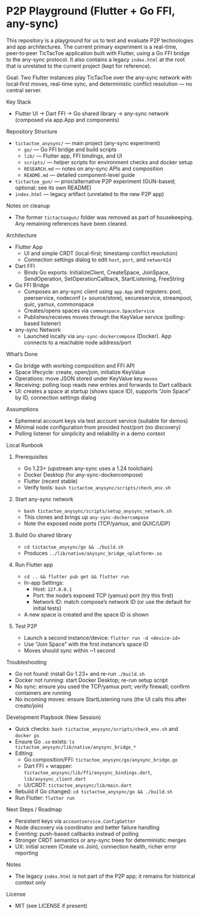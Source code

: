 # P2P Playground (Flutter + Go FFI, any-sync)

This repository is a playground for us to test and evaluate P2P technologies and app architectures. The current primary experiment is a real-time, peer‑to‑peer TicTacToe application built with Flutter, using a Go FFI bridge to the any-sync protocol. It also contains a legacy `index.html` at the root that is unrelated to the current project (kept for reference).

Goal: Two Flutter instances play TicTacToe over the any-sync network with local‑first moves, real-time sync, and deterministic conflict resolution — no central server.

Key Stack
- Flutter UI → Dart FFI → Go shared library → any-sync network (composed via app.App and components)

Repository Structure
- `tictactoe_anysync/` — main project (any-sync experiment)
  - `go/` — Go FFI bridge and build scripts
  - `lib/` — Flutter app, FFI bindings, and UI
  - `scripts/` — helper scripts for environment checks and docker setup
  - `RESEARCH.md` — notes on any-sync APIs and composition
  - `README.md` — detailed component-level guide
- `tictactoe_gun/` — prior/alternative P2P experiment (GUN-based; optional; see its own README)
- `index.html` — legacy artifact (unrelated to the new P2P app)

Notes on cleanup
- The former `tictactoagun/` folder was removed as part of housekeeping. Any remaining references have been cleared.

Architecture
- Flutter App
  - UI and simple CRDT (local-first; timestamp conflict resolution)
  - Connection settings dialog to edit `host`, `port`, and `networkId`
- Dart FFI
  - Binds Go exports: InitializeClient, CreateSpace, JoinSpace, SendOperation, SetOperationCallback, StartListening, FreeString
- Go FFI Bridge
  - Composes an any-sync client using `app.App` and registers: pool, peerservice, nodeconf (+ source/store), secureservice, streampool, quic, yamux, commonspace
  - Creates/opens spaces via `commonspace.SpaceService`
  - Publishes/receives moves through the KeyValue service (polling-based listener)
- any-sync Network
  - Launched locally via `any-sync-dockercompose` (Docker). App connects to a reachable node address/port

What’s Done
- Go bridge with working composition and FFI API
- Space lifecycle: create, open/join, initialize KeyValue
- Operations: move JSON stored under KeyValue key `moves`
- Receiving: polling loop reads new entries and forwards to Dart callback
- UI: creates a space at startup (shows space ID), supports “Join Space” by ID, connection settings dialog

Assumptions
- Ephemeral account keys via test account service (suitable for demos)
- Minimal node configuration from provided host/port (no discovery)
- Polling listener for simplicity and reliability in a demo context

Local Runbook
1) Prerequisites
   - Go 1.23+ (upstream any-sync uses a 1.24 toolchain)
   - Docker Desktop (for any-sync-dockercompose)
   - Flutter (recent stable)
   - Verify tools: `bash tictactoe_anysync/scripts/check_env.sh`

2) Start any-sync network
   - `bash tictactoe_anysync/scripts/setup_anysync_network.sh`
   - This clones and brings up `any-sync-dockercompose`
   - Note the exposed node ports (TCP/yamux, and QUIC/UDP)

3) Build Go shared library
   - `cd tictactoe_anysync/go && ./build.sh`
   - Produces `../lib/native/anysync_bridge_<platform>.so`

4) Run Flutter app
   - `cd .. && flutter pub get && flutter run`
   - In-app Settings:
     - Host: `127.0.0.1`
     - Port: the node’s exposed TCP (yamux) port (try this first)
     - Network ID: match compose’s network ID (or use the default for initial tests)
   - A new space is created and the space ID is shown

5) Test P2P
   - Launch a second instance/device: `flutter run -d <device-id>`
   - Use “Join Space” with the first instance’s space ID
   - Moves should sync within ~1 second

Troubleshooting
- Go not found: install Go 1.23+ and re-run `./build.sh`
- Docker not running: start Docker Desktop; re-run setup script
- No sync: ensure you used the TCP/yamux port; verify firewall; confirm containers are running
- No incoming moves: ensure StartListening runs (the UI calls this after create/join)

Development Playbook (New Session)
- Quick checks: `bash tictactoe_anysync/scripts/check_env.sh` and `docker ps`
- Ensure Go `.so` exists: `ls tictactoe_anysync/lib/native/anysync_bridge_*`
- Editing:
  - Go composition/FFI: `tictactoe_anysync/go/anysync_bridge.go`
  - Dart FFI + wrapper: `tictactoe_anysync/lib/ffi/anysync_bindings.dart`, `lib/anysync_client.dart`
  - UI/CRDT: `tictactoe_anysync/lib/main.dart`
- Rebuild if Go changed: `cd tictactoe_anysync/go && ./build.sh`
- Run Flutter: `flutter run`

Next Steps / Roadmap
- Persistent keys via `accountservice.ConfigGetter`
- Node discovery via coordinator and better failure handling
- Eventing: push-based callbacks instead of polling
- Stronger CRDT semantics or any-sync trees for deterministic merges
- UX: initial screen (Create vs Join), connection health, richer error reporting

Notes
- The legacy `index.html` is not part of the P2P app; it remains for historical context only

License
- MIT (see LICENSE if present)
